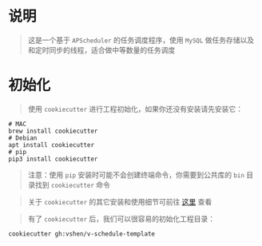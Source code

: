 # 说明

> 这是一个基于 `APScheduler` 的任务调度程序，使用 `MySQL` 做任务存储以及和定时同步的线程，适合做中等数量的任务调度

# 初始化

> 使用 `cookiecutter` 进行工程初始化，如果你还没有安装请先安装它：

```shell
# MAC
brew install cookiecutter
# Debian
apt install cookiecutter
# pip
pip3 install cookiecutter
```

> 注意：使用 `pip` 安装时可能不会创建终端命令，你需要到公共库的 `bin` 目录找到 `cookiecutter` 命令

> 关于 `cookiecutter` 的其它安装和使用细节可前往 [这里](https://cookiecutter.readthedocs.io/en/stable/) 查看

> 有了 `cookiecutter` 后，我们可以很容易的初始化工程目录：

```shell
cookiecutter gh:vshen/v-schedule-template
```